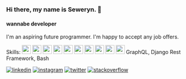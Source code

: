 ### Hi there, my name is Seweryn. 👋
#### wannabe developer
I'm an aspiring future programmer. I'm happy to accept any job offers.

Skills: 
<img src='https://raw.githubusercontent.com/konpa/devicon/master/icons/python/python-original.svg' height='24' /> 
<img src='https://raw.githubusercontent.com/konpa/devicon/master/icons/django/django-original.svg' height='24' /> 
<img src='https://raw.githubusercontent.com/konpa/devicon/master/icons/javascript/javascript-original.svg' height='24' /> 
<img src='https://raw.githubusercontent.com/konpa/devicon/master/icons/react/react-original.svg' height='24' /> 
<img src='https://raw.githubusercontent.com/konpa/devicon/master/icons/git/git-original.svg' height='24' /> 
<img src='https://raw.githubusercontent.com/konpa/devicon/master/icons/docker/docker-original.svg' height='24' /> 
<img src='https://raw.githubusercontent.com/konpa/devicon/master/icons/html5/html5-original.svg' height='24' /> 
<img src='https://raw.githubusercontent.com/konpa/devicon/master/icons/sass/sass-original.svg' height='24' />
<img src='https://raw.githubusercontent.com/konpa/devicon/master/icons/redux/redux-original.svg' height='24' />
<img src='https://raw.githubusercontent.com/konpa/devicon/master/icons/bootstrap/bootstrap-plain.svg' height='24' /> GraphQL, Django Rest Framework, Bash

[<img src='https://cdn0.iconfinder.com/data/icons/social-flat-rounded-rects/512/linkedin-32.png' alt='linkedin'>](https://www.linkedin.com/in/seweryn-piorkowski/)  [<img src='https://cdn0.iconfinder.com/data/icons/social-flat-rounded-rects/512/instagram-32.png' alt='instagram'>](https://www.instagram.com/sevypure/)  [<img src='https://cdn0.iconfinder.com/data/icons/social-flat-rounded-rects/512/twitter-32.png' alt='twitter'>](https://twitter.com/sevydope)  [<img src='https://cdn0.iconfinder.com/data/icons/social-flat-rounded-rects/512/overflow-32.png' alt='stackoverflow'>](https://stackoverflow.com/users/11464957/sevy)

